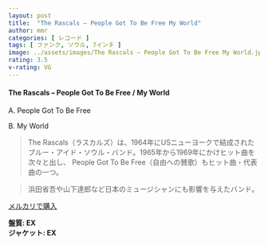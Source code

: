 ```yaml
---
layout: post
title:  "The Rascals – People Got To Be Free My World"
author: mmr
categories: [ レコード ]
tags: [ ファンク, ソウル, 7インチ ]
image: ../assets/images/The Rascals – People Got To Be Free My World.jpg
rating: 3.5
v-rating: VG
---
```


#### The Rascals – People Got To Be Free / My World

A. People Got To Be Free

B. My World

> The Rascals（ラスカルズ）は、1964年にUSニューヨークで結成されたブルー・アイド・ソウル・バンド。1965年から1969年にかけヒット曲を次々と出し、 People Got To Be Free（自由への賛歌）もヒット曲・代表曲の一つ。 

> 浜田省吾や山下達郎など日本のミュージシャンにも影響を与えたバンド。

[メルカリで購入](https://jp.mercari.com/item/m47977727974)

<div class="mt-4 mb-4 d-flex align-items-center">
<strong class="mr-1">盤質: EX</strong>
</div>
<div class="mt-4 mb-4 d-flex align-items-center">
<strong class="mr-1">ジャケット: EX</strong>
</div>
